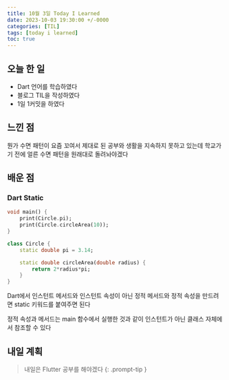 ```yaml
---
title: 10월 3일 Today I Learned
date: 2023-10-03 19:30:00 +/-0000
categories: [TIL]
tags: [today i learned]
toc: true
---
```


## 오늘 한 일

* Dart 언어를 학습하였다
* 블로그 TIL을 작성하였다
* 1일 1커밋을 하였다

## 느낀 점

뭔가 수면 패턴이 요즘 꼬여서 제대로 된 공부와 생활을 지속하지 못하고 있는데 학교가기 전에 얼른 수면 패턴을 원래대로 돌려놔야겠다

## 배운 점

### Dart Static

~~~dart
void main() {
    print(Circle.pi);
    print(Circle.circleArea(10));
}

class Circle {
    static double pi = 3.14;

    static double circleArea(double radius) {
        return 2*radius*pi;
    }
}
~~~

Dart에서 인스턴트 메서드와 인스턴트 속성이 아닌 정적 메서드와 정적 속성을 만드려면 static 키워드를 붙여주면 된다 

정적 속성과 메서드는 main 함수에서 실행한 것과 같이 인스턴트가 아닌 클래스 자체에서 참조할 수 있다

## 내일 계획

> 내일은 Flutter 공부를 해야겠다
{: .prompt-tip }

